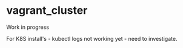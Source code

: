 # vagrant_cluster

Work in progress

For K8S install's - kubectl logs not working yet - need to investigate.

